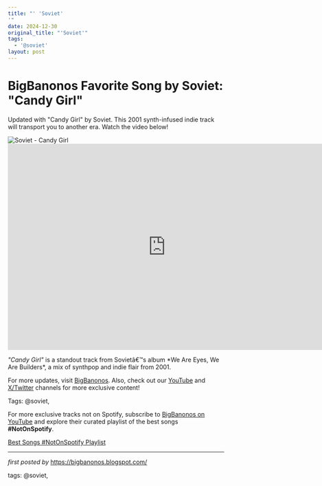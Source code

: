 ```yaml
---
title: "' 'Soviet'
'"
date: 2024-12-30
original_title: "'Soviet'"
tags:
  - '@soviet'
layout: post
---
```

<!-- Title of the Post -->
<h1 >BigBanonos Favorite Song by Soviet: "Candy Girl"</h1> <!-- Introductory Text -->
<p >Updated with "Candy Girl" by Soviet. This 2001 synth-infused indie track will transport you to another era. Watch the video below!</p> <!-- Featured Image -->
<div > <img src="https://i.scdn.co/image/ab67616d00001e02379cc89623c3d5e086858246" alt="Soviet - Candy Girl" />
</div> <!-- YouTube Video Embed -->
<div > <iframe width="733" height="480" src="https://www.youtube.com/embed/wk2IKk4njVM" frameborder="0" allowfullscreen></iframe>
</div> <!-- Song Information -->
<div > <p><em>"Candy Girl"</em> is a standout track from Sovietâ€™s album *We Are Eyes, We Are Builders*, a mix of synthpop and indie flair from 2001.</p>
</div> <!-- Footer Links -->
<div > <p>For more updates, visit <a href="https://bigbanonos.blogspot.com/" target="_blank">BigBanonos</a>. Also, check out our <a href="https://www.youtube.com/@BigBanonos" target="_blank">YouTube</a> and <a href="https://x.com/bigbanonos" target="_blank">X/Twitter</a> channels for more exclusive content!</p>
</div> <!-- Tags -->
<p >Tags: @soviet,</p>


<!--Subscribe and Playlist Links-->
<div>
    <p>For more exclusive tracks not on Spotify, subscribe to <a href="https://www.youtube.com/@BigBanonos" target="_blank">BigBanonos on YouTube</a> and explore their curated playlist of the best songs <strong>#NotOnSpotify</strong>.</p>
    <p><a href="https://www.youtube.com/playlist?list=PLtuNtuTatqI0kFahUCbtbfenC_ET5O_tr" target="_blank">Best Songs #NotOnSpotify Playlist<br /></a></p></div>

<hr />

<p><em>first posted by</em> <a href="https://bigbanonos.blogspot.com/" rel="noopener" target="_new">https://bigbanonos.blogspot.com/</a></p>

<p>tags: @soviet,</p>
